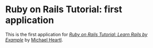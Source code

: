 # Ruby on Rails Tutorial: first application

This is the first application for 
[*Ruby on Rails Tutorial: Learn Rails by Example*](http://railstutorial.org/) by [Michael Heartl](http://michaelhartl.com/).
